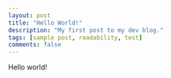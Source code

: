 ```yaml
---
layout: post
title: "Hello World!"
description: "My first post to my dev blog."
tags: [sample post, readability, test]
comments: false
---
```


Hello world!